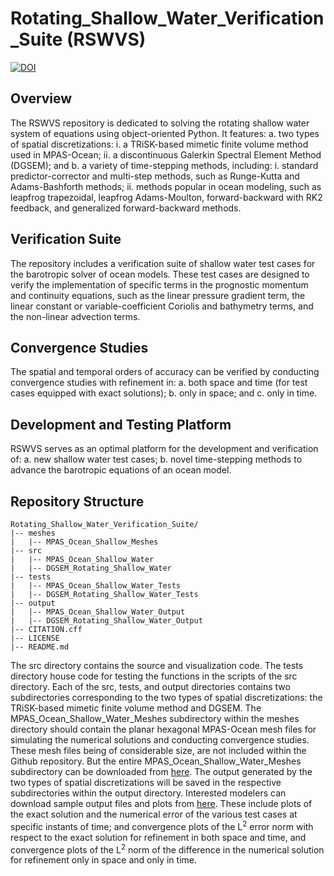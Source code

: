 # Rotating_Shallow_Water_Verification_Suite (RSWVS)

[![DOI](https://zenodo.org/badge/DOI/10.5281/zenodo.10157836.svg)](https://doi.org/10.5281/zenodo.10157836)

## Overview

The RSWVS repository is dedicated to solving the rotating shallow water system of equations using object-oriented Python. It features:
    a. two types of spatial discretizations:
        i.  a TRiSK-based mimetic finite volume method used in MPAS-Ocean;
        ii. a discontinuous Galerkin Spectral Element Method (DGSEM); and
    b. a variety of time-stepping methods, including:
        i.  standard predictor-corrector and multi-step methods, such as Runge-Kutta and Adams-Bashforth methods;
        ii. methods popular in ocean modeling, such as leapfrog trapezoidal, leapfrog Adams-Moulton, forward-backward with RK2 feedback, and generalized forward-backward methods.

## Verification Suite

The repository includes a verification suite of shallow water test cases for the barotropic solver of ocean models. These test cases are designed to verify the implementation of specific terms in the prognostic momentum and continuity equations, such as the linear pressure gradient term, the linear constant or variable-coefficient Coriolis and bathymetry terms, and the non-linear advection terms.

## Convergence Studies

The spatial and temporal orders of accuracy can be verified by conducting convergence studies with refinement in:
    a. both space and time (for test cases equipped with exact solutions);
    b. only in space; and 
    c. only in time.

## Development and Testing Platform

RSWVS serves as an optimal platform for the development and verification of:
    a. new shallow water test cases;
    b. novel time-stepping methods to advance the barotropic equations of an ocean model. 

## Repository Structure

    Rotating_Shallow_Water_Verification_Suite/
    |-- meshes
    |   |-- MPAS_Ocean_Shallow_Meshes
    |-- src
    |   |-- MPAS_Ocean_Shallow_Water
    |   |-- DGSEM_Rotating_Shallow_Water
    |-- tests
    |   |-- MPAS_Ocean_Shallow_Water_Tests
    |   |-- DGSEM_Rotating_Shallow_Water_Tests
    |-- output
    |   |-- MPAS_Ocean_Shallow_Water_Output
    |   |-- DGSEM_Rotating_Shallow_Water_Output
    |-- CITATION.cff
    |-- LICENSE
    |-- README.md
    
The src directory contains the source and visualization code. The tests directory house code for testing the functions in the scripts of the src directory. Each of the src, tests, and output directories contains two subdirectories corresponding to the two types of spatial discretizations: the TRiSK-based mimetic finite volume method and DGSEM. The MPAS_Ocean_Shallow_Water_Meshes subdirectory within the meshes directory should contain the planar hexagonal MPAS-Ocean mesh files for simulating the numerical solutions and conducting convergence studies. These mesh files being of considerable size, are not included within the Github repository. But the entire MPAS_Ocean_Shallow_Water_Meshes subdirectory can be downloaded from [here](https://zenodo.org/record/7419817). The output generated by the two types of spatial discretizations will be saved in the respective subdirectories within the output directory. Interested modelers can download sample output files and plots from [here](https://zenodo.org/record/7420073). These include plots of the exact solution and the numerical error of the various test cases at specific instants of time; and convergence plots of the L<sup>2</sup> error norm with respect to the exact solution for refinement in both space and time, and convergence plots of the L<sup>2</sup> norm of the difference in the numerical solution for refinement only in space and only in time.
